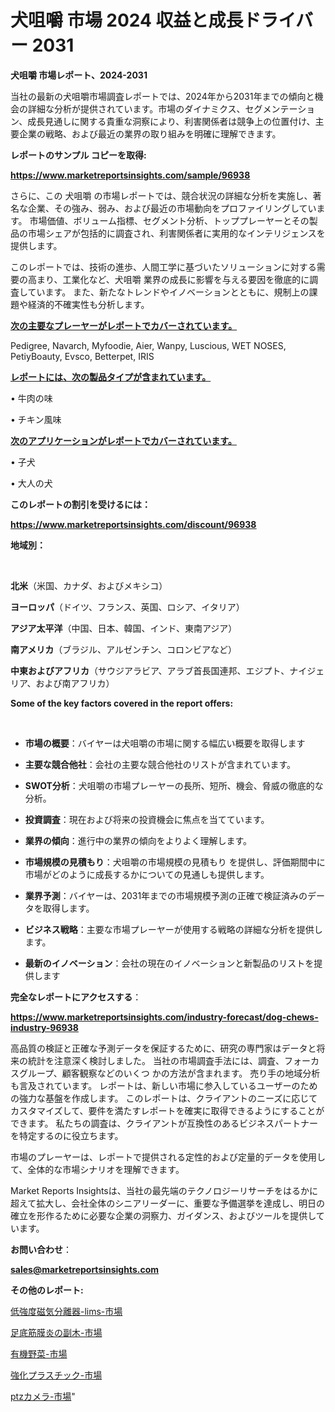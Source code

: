# 犬咀嚼 市場 2024 収益と成長ドライバー 2031

<strong>犬咀嚼 市場レポート、2024-2031</strong>

当社の最新の犬咀嚼市場調査レポートでは、2024年から2031年までの傾向と機会の詳細な分析が提供されています。市場のダイナミクス、セグメンテーション、成長見通しに関する貴重な洞察により、利害関係者は競争上の位置付け、主要企業の戦略、および最近の業界の取り組みを明確に理解できます。



<strong>レポートのサンプル コピーを取得:</strong> <a href=https://www.marketreportsinsights.com/sample/96938>

<strong><u>https://www.marketreportsinsights.com/sample/96938</u></strong></a>

さらに、この 犬咀嚼 の市場レポートでは、競合状況の詳細な分析を実施し、著名な企業、その強み、弱み、および最近の市場動向をプロファイリングしています。 市場価値、ボリューム指標、セグメント分析、トッププレーヤーとその製品の市場シェアが包括的に調査され、利害関係者に実用的なインテリジェンスを提供します。

このレポートでは、技術の進歩、人間工学に基づいたソリューションに対する需要の高まり、工業化など、犬咀嚼 業界の成長に影響を与える要因を徹底的に調査しています。 また、新たなトレンドやイノベーションとともに、規制上の課題や経済的不確実性も分析します。



<strong><u>次の主要なプレーヤーがレポートでカバーされています。</u></strong>

Pedigree, Navarch, Myfoodie, Aier, Wanpy, Luscious, WET NOSES, PetiyBoauty, Evsco, Betterpet, IRIS



<strong><u><b>レポートには、次の製品タイプが含まれています。</b></u></strong>

• 牛肉の味

• チキン風味



<strong><u><b>次のアプリケーションがレポートでカバーされています。</b></u></strong>

• 子犬

• 大人の犬



<strong><b>このレポートの割引を受けるには：</b></strong>

<a href=https://www.marketreportsinsights.com/discount/96938>

<strong><u>https://www.marketreportsinsights.com/discount/96938</u></strong></a>



<strong>地域別：</strong>

<strong> </strong>



<strong>北米</strong>（米国、カナダ、およびメキシコ）



<strong>ヨーロッパ</strong>（ドイツ、フランス、英国、ロシア、イタリア）



<strong>アジア太平洋</strong>（中国、日本、韓国、インド、東南アジア）



<strong>南アメリカ</strong>（ブラジル、アルゼンチン、コロンビアなど）



<strong>中東およびアフリカ</strong>（サウジアラビア、アラブ首長国連邦、エジプト、ナイジェリア、および南アフリカ）



<strong>Some of the key factors covered in the report offers:</strong>

<strong> </strong>
<ul>
  <li>

<strong>市場の概要</strong>：バイヤーは犬咀嚼の市場に関する幅広い概要を取得します</li>
  <li>

<strong>主要な競合他社</strong>：会社の主要な競合他社のリストが含まれています。</li>
  <li>

<strong>SWOT分析</strong>：犬咀嚼の市場プレーヤーの長所、短所、機会、脅威の徹底的な分析。</li>
  <li>

<strong>投資調査</strong>：現在および将来の投資機会に焦点を当てています。</li>
  <li>

<strong>業界の傾向</strong>：進行中の業界の傾向をよりよく理解します。</li>
  <li>

<strong>市場規模の見積もり</strong>：犬咀嚼の市場規模の見積もり を提供し、評価期間中に市場がどのように成長するかについての見通しも提供します。</li>
  <li>

<strong>業界予測</strong>：バイヤーは、2031年までの市場規模予測の正確で検証済みのデータを取得します。</li>
  <li>

<strong>ビジネス戦略</strong>：主要な市場プレーヤーが使用する戦略の詳細な分析を提供します。</li>
  <li>

<strong>最新のイノベーション</strong>：会社の現在のイノベーションと新製品のリストを提供します</li>
</ul>


<strong>完全なレポートにアクセスする</strong>：

<a href=https://www.marketreportsinsights.com/industry-forecast/dog-chews-industry-96938>

<strong><u>https://www.marketreportsinsights.com/industry-forecast/dog-chews-industry-96938</u></strong></a>

高品質の検証と正確な予測データを保証するために、研究の専門家はデータと将来の統計を注意深く検討しました。 当社の市場調査手法には、調査、フォーカスグループ、顧客観察などのいくつ かの方法が含まれます。 売り手の地域分析も言及されています。 レポートは、新しい市場に参入しているユーザーのための強力な基盤を作成します。 このレポートは、クライアントのニーズに応じてカスタマイズして、要件を満たすレポートを確実に取得できるようにすることができます。 私たちの調査は、クライアントが互換性のあるビジネスパートナーを特定するのに役立ちます。

市場のプレーヤーは、レポートで提供される定性的および定量的データを使用して、全体的な市場シナリオを理解できます。

Market Reports Insightsは、当社の最先端のテクノロジーリサーチをはるかに超えて拡大し、会社全体のシニアリーダーに、重要な予備選挙を達成し、明日の確立を形作るために必要な企業の洞察力、ガイダンス、およびツールを提供しています。



<strong><b>お問い合わせ</b></strong>：

<a href=mailto:sales@marketreportsinsights.com>

<strong><u>sales@marketreportsinsights.com</u></strong></a>



<strong>その他のレポート:</strong>

<a href=https://www.linkedin.com/pulse/低強度磁気分離器-lims-市場-2023-年のダイナミクスとビジネストレンド-kzvbf/>低強度磁気分離器-lims-市場</a>

<a href=https://www.linkedin.com/pulse/足底筋膜炎の副木-市場-2023-推進要因と成長機会-2030-data-dive-discoveries-24-analysis-zwzzf/>足底筋膜炎の副木-市場</a>

<a href=https://www.linkedin.com/pulse/有機野菜-市場-2023-総合分析と事業成長戦略-2030-pr-news-hub-pnvaf/>有機野菜-市場</a>

<a href=https://www.linkedin.com/pulse/強化プラスチック-市場-2023-推進要因と成長機会-2030-consumer-connection-collective-360-p0hrf/>強化プラスチック-市場</a>

<a href=https://www.linkedin.com/pulse/ptzカメラ-市場-2023-総合分析と事業成長戦略-2030-consumer-connection-collective-360-zdkef/>ptzカメラ-市場</a>"
